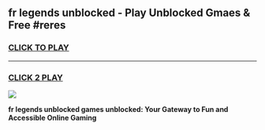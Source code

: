 
## fr legends unblocked - Play Unblocked Gmaes & Free #reres
<h3>
<a href="https://news.freeplayer.one?title=fr_legends_unblocked&ref=26F">CLICK TO PLAY</a></h3>
<hr>

<h3>
<a href="https://news.freeplayer.one?title=fr_legends_unblocked&ref=26F">CLICK 2 PLAY</a>
  
</h3>

<a href="https://news.freeplayer.one?title=fr_legends_unblocked&ref=26F/"><img src="https://clearcache.store/games.png"></a>


**fr legends unblocked games unblocked: Your Gateway to Fun and Accessible Online Gaming**
